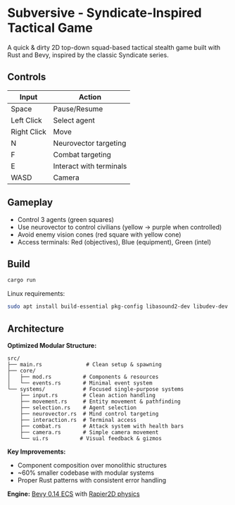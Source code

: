 # Subversive - Syndicate-Inspired Tactical Game

A quick & dirty 2D top-down squad-based tactical stealth game built with Rust and Bevy, inspired by the classic Syndicate series.

## Controls

| Input | Action |
|-------|--------|
| Space | Pause/Resume |
| Left Click | Select agent |
| Right Click | Move |
| N | Neurovector targeting |
| F | Combat targeting |
| E | Interact with terminals |
| WASD | Camera |

## Gameplay

- Control 3 agents (green squares)
- Use neurovector to control civilians (yellow → purple when controlled)
- Avoid enemy vision cones (red square with yellow cone)
- Access terminals: Red (objectives), Blue (equipment), Green (intel)

## Build

```bash
cargo run
```

Linux requirements:
```bash
sudo apt install build-essential pkg-config libasound2-dev libudev-dev
```

## Architecture

**Optimized Modular Structure:**
```
src/
├── main.rs              # Clean setup & spawning
├── core/
│   ├── mod.rs          # Components & resources
│   └── events.rs       # Minimal event system
└── systems/            # Focused single-purpose systems
    ├── input.rs        # Clean action handling
    ├── movement.rs     # Entity movement & pathfinding
    ├── selection.rs    # Agent selection
    ├── neurovector.rs  # Mind control targeting
    ├── interaction.rs  # Terminal access
    ├── combat.rs       # Attack system with health bars
    ├── camera.rs       # Simple camera movement
    └── ui.rs          # Visual feedback & gizmos
```

**Key Improvements:**
- Component composition over monolithic structures
- ~60% smaller codebase with modular systems
- Proper Rust patterns with consistent error handling

**Engine:** [Bevy 0.14 ECS](https://bevy.org/) with [Rapier2D physics](https://rapier.rs/)

